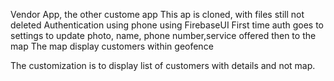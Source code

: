 Vendor App, the other custome app
This ap is cloned, with files still not deleted
Authentication using phone using FirebaseUI
First time auth goes to settings to update photo, name, phone number,service offered then to the map
The map display customers within geofence

The customization is to display list of customers with details and not map.

